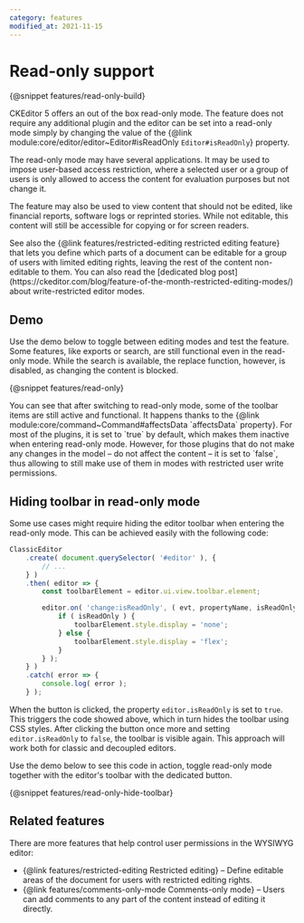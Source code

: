 ```yaml
---
category: features
modified_at: 2021-11-15
---
```


# Read-only support

{@snippet features/read-only-build}

CKEditor 5 offers an out of the box read-only mode. The feature does not require any additional plugin and the editor can be set into a read-only mode simply by changing the value of the {@link module:core/editor/editor~Editor#isReadOnly `Editor#isReadOnly`} property.

The read-only mode may have several applications. It may be used to impose user-based access restriction, where a selected user or a group of users is only allowed to access the content for evaluation purposes but not change it.

The feature may also be used to view content that should not be edited, like financial reports, software logs or reprinted stories. While not editable, this content will still be accessible for copying or for screen readers.

<info-box>
	See also the {@link features/restricted-editing restricted editing feature} that lets you define which parts of a document can be editable for a group of users with limited editing rights, leaving the rest of the content non-editable to them. You can also read the [dedicated blog post](https://ckeditor.com/blog/feature-of-the-month-restricted-editing-modes/) about write-restricted editor modes.
</info-box>

## Demo

Use the demo below to toggle between editing modes and test the feature. Some features, like exports or search, are still functional even in the read-only mode. While the search is available, the replace function, however, is disabled, as changing the content is blocked.

{@snippet features/read-only}

<info-box>
	You can see that after switching to read-only mode, some of the toolbar items are still active and functional. It happens thanks to the {@link module:core/command~Command#affectsData `affectsData` property}. For most of the plugins, it is set to `true` by default, which makes them inactive when entering read-only mode. However, for those plugins that do not make any changes in the model &ndash; do not affect the content &ndash; it is set to `false`, thus allowing to still make use of them in modes with restricted user write permissions.
</info-box>

## Hiding toolbar in read-only mode

Some use cases might require hiding the editor toolbar when entering the read-only mode. This can be achieved easily with the following code:

```js
ClassicEditor
	.create( document.querySelector( '#editor' ), {
		// ...
	} )
	.then( editor => {
		const toolbarElement = editor.ui.view.toolbar.element;

		editor.on( 'change:isReadOnly', ( evt, propertyName, isReadOnly ) => {
			if ( isReadOnly ) {
				toolbarElement.style.display = 'none';
			} else {
				toolbarElement.style.display = 'flex';
			}
		} );
	} )
	.catch( error => {
		console.log( error );
	} );
```

When the button is clicked, the property `editor.isReadOnly` is set to `true`. This triggers the code showed above, which in turn hides the toolbar using CSS styles. After clicking the button once more and setting `editor.isReadOnly` to `false`, the toolbar is visible again. This approach will work both for classic and decoupled editors.

Use the demo below to see this code in action, toggle read-only mode together with the editor's toolbar with the dedicated button.

{@snippet features/read-only-hide-toolbar}

## Related features

There are more features that help control user permissions in the WYSIWYG editor:

* {@link features/restricted-editing Restricted editing} &ndash; Define editable areas of the document for users with restricted editing rights.
* {@link features/comments-only-mode Comments-only mode} &ndash; Users can add comments to any part of the content instead of editing it directly.
